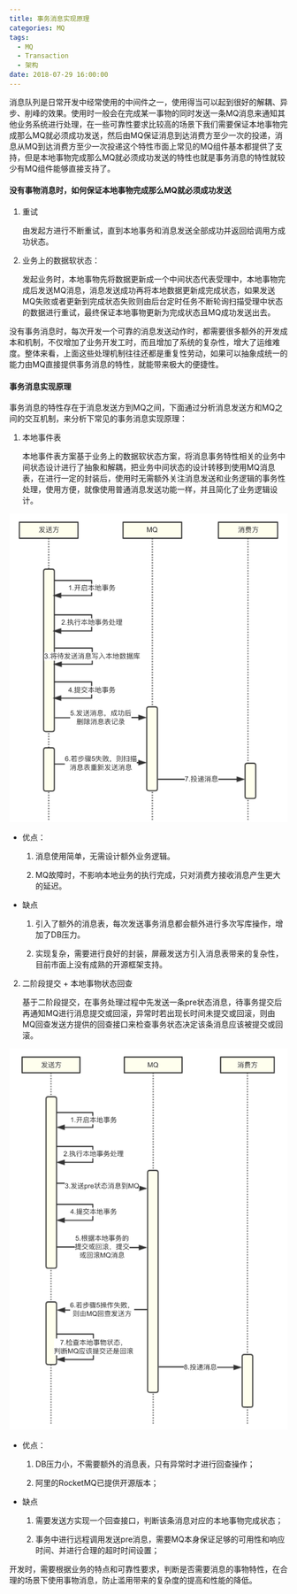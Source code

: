 ```yaml
---
title: 事务消息实现原理
categories: MQ
tags:
  - MQ
  - Transaction
  - 架构
date: 2018-07-29 16:00:00
---
```



消息队列是日常开发中经常使用的中间件之一，使用得当可以起到很好的解耦、异步、削峰的效果。使用时一般会在完成某一事物的同时发送一条MQ消息来通知其他业务系统进行处理，在一些可靠性要求比较高的场景下我们需要保证本地事物完成那么MQ就必须成功发送，然后由MQ保证消息到达消费方至少一次的投递，消息从MQ到达消费方至少一次投递这个特性市面上常见的MQ组件基本都提供了支持，但是本地事物完成那么MQ就必须成功发送的特性也就是事务消息的特性就较少有MQ组件能够直接支持了。

#### 没有事物消息时，如何保证本地事物完成那么MQ就必须成功发送

1. 重试

	由发起方进行不断重试，直到本地事务和消息发送全部成功并返回给调用方成功状态。

2. 业务上的数据软状态：

	发起业务时，本地事物先将数据更新成一个中间状态代表受理中，本地事物完成后发送MQ消息，消息发送成功再将本地数据更新成完成状态，如果发送MQ失败或者更新到完成状态失败则由后台定时任务不断轮询扫描受理中状态的数据进行重试，最终保证本地事物更新为完成状态且MQ成功发送出去。


没有事务消息时，每次开发一个可靠的消息发送动作时，都需要很多额外的开发成本和机制，不仅增加了业务开发工时，而且增加了系统的复杂性，增大了运维难度。整体来看，上面这些处理机制往往还都是重复性劳动，如果可以抽象成统一的能力由MQ直接提供事务消息的特性，就能带来极大的便捷性。


#### 事务消息实现原理

事务消息的特性存在于消息发送方到MQ之间，下面通过分析消息发送方和MQ之间的交互机制，来分析下常见的事务消息实现原理：

1. 本地事件表

	本地事件表方案基于业务上的数据软状态方案，将消息事务特性相关的业务中间状态设计进行了抽象和解耦，把业务中间状态的设计转移到使用MQ消息表，在进行一定的封装后，使用时无需额外关注消息发送和业务逻辑的事务性处理，使用方便，就像使用普通消息发送功能一样，并且简化了业务逻辑设计。

![本地事件表](TransactionMessage/DB.png)

- 优点：

	1. 消息使用简单，无需设计额外业务逻辑。
	
	2. MQ故障时，不影响本地业务的执行完成，只对消费方接收消息产生更大的延迟。

- 缺点

	1. 引入了额外的消息表，每次发送事务消息都会额外进行多次写库操作，增加了DB压力。
	
	2. 实现复杂，需要进行良好的封装，屏蔽发送方引入消息表带来的复杂性，目前市面上没有成熟的开源框架支持。


2. 二阶段提交 + 本地事物状态回查

	基于二阶段提交，在事务处理过程中先发送一条pre状态消息，待事务提交后再通知MQ进行消息提交或回滚，异常时若出现长时间未提交或回滚，则由MQ回查发送方提供的回查接口来检查事务状态决定该条消息应该被提交或回滚。

![二阶段提交 + 本地事物状态回查](TransactionMessage/2PC.png)

- 优点：

	1. DB压力小，不需要额外的消息表，只有异常时才进行回查操作；
	
	2. 阿里的RocketMQ已提供开源版本；

- 缺点

	1. 需要发送方实现一个回查接口，判断该条消息对应的本地事物完成状态；
	
	2. 事务中进行远程调用发送pre消息，需要MQ本身保证足够的可用性和响应时间、并进行合理的超时时间设置；


开发时，需要根据业务的特点和可靠性要求，判断是否需要消息的事物特性，在合理的场景下使用事物消息，防止滥用带来的复杂度的提高和性能的降低。


